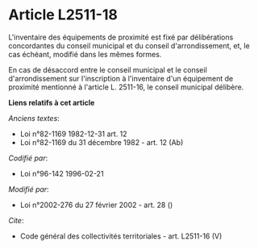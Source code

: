 # Article L2511-18

L'inventaire des équipements de proximité est fixé par délibérations concordantes du conseil municipal et du conseil
d'arrondissement, et, le cas échéant, modifié dans les mêmes formes. 

En cas de désaccord entre le conseil municipal et le conseil d'arrondissement sur l'inscription à l'inventaire d'un
équipement de proximité mentionné à l'article L. 2511-16, le conseil municipal délibère.

**Liens relatifs à cet article**

_Anciens textes_:

  - Loi n°82-1169 1982-12-31 art. 12
  - Loi n°82-1169 du 31 décembre 1982 - art. 12 (Ab)

_Codifié par_:

  - Loi n°96-142 1996-02-21

_Modifié par_:

  - Loi n°2002-276 du 27 février 2002 - art. 28 ()

_Cite_:

  - Code général des collectivités territoriales - art. L2511-16 (V)
